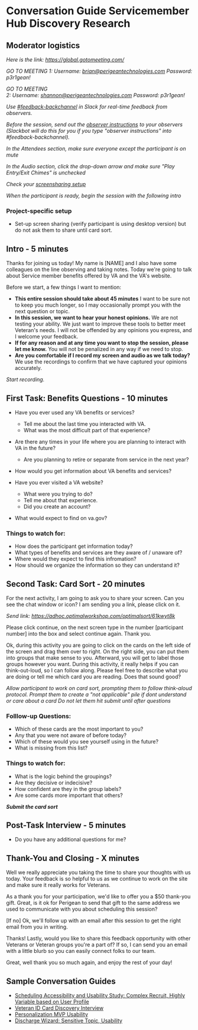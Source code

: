 # Conversation Guide Servicemember Hub Discovery Research

## Moderator logistics

*Here is the link: https://global.gotomeeting.com/*

*GO TO MEETING 1: Username: brian@perigeantechnologies.com Password: p3r1gean!*

*GO TO MEETING 2: Username: shannon@perigeantechnologies.com Password: p3r1gean!*

*Use [#feedback-backchannel](https://dsva.slack.com/messages/C40B45NJK/details/) in Slack for real-time feedback from observers.*

*Before the session, send out the [observer instructions](https://github.com/department-of-veterans-affairs/vets.gov-team/blob/master/Work%20Practices/Research/Research%20Process%20and%20Templates/observer-instructions.md) to your observers (Slackbot will do this for you if you type "observer instructions" into #feedback-backchannel).*

*In the Attendees section, make sure everyone except the participant is on mute*

*In the Audio section, click the drop-down arrow and make sure "Play Entry/Exit Chimes" is unchecked*

*Check your [screensharing setup](https://github.com/department-of-veterans-affairs/vets.gov-team/blob/master/Work%20Practices/remote-work/sharing-your-screen.md)*

*When the participant is ready, begin the session with the following intro*

### Project-specific setup

- Set-up screen sharing (verify participant is using desktop version) but do not ask them to share until card sort.

## Intro - 5 minutes

Thanks for joining us today! My name is [NAME] and I also have some colleagues on the line observing and taking notes. Today we're going to talk about Service member benefits offered by VA and the VA's website. 

Before we start, a few things I want to mention:

- **This entire session should take about 45 minutes** I want to be sure not to keep you much longer, so I may occasionally prompt you with the next question or topic.
- **In this session, we want to hear your honest opinions.** We are not testing your ability. We just want to improve these tools to better meet Veteran's needs. I will not be offended by any opinions you express, and I welcome your feedback.
- **If for any reason and at any time you want to stop the session, please let me know.** You will not be penalized in any way if we need to stop.
- **Are you comfortable if I record my screen and audio as we talk today?** We use the recordings to confirm that we have captured your opinions accurately.

*Start recording.*


## First Task: Benefits Questions - 10 minutes

- Have you ever used any VA benefits or services?
  - Tell me about the last time you interacted with VA.
  - What was the most difficult part of that experience?

- Are there any times in your life where you are planning to interact with VA in the future?
  - Are you planning to retire or separate from service in the next year?

- How would you get information about VA benefits and services?

- Have you ever visited a VA website?
  - What were you trying to do?
  - Tell me about that experience.
  - Did you create an account?

- What would expect to find on va.gov?

### Things to watch for:

- How does the participant get information today?
- What types of benefits and services are they aware of / unaware of?
- Where would they expect to find this infromation?
- How should we organize the information so they can understand it?

## Second Task: Card Sort - 20 minutes

For the next activity, I am going to ask you to share your screen. Can you see the chat window or icon? I am sending you a link, please click on it.

*Send link: https://adhoc.optimalworkshop.com/optimalsort/61kwyt8k*

Please click continue, on the next screen type in the number [participant number] into the box and select continue again. Thank you.

Ok, during this activity you are going to click on the cards on the left side of the screen and drag them over to right. On the right side, you can put them into groups that make sense to you. Afterward, you will get to label those groups however you want. During this activity, it really helps if you can think-out-loud, so I can follow along. Please feel free to describe what you are doing or tell me which card you are reading. Does that sound good?

*Allow participant to work on card sort, prompting them to follow think-aloud protocol.*
*Prompt them to create a "not applicable" pile if dont understand or care about a card*
*Do not let them hit submit until after questions*

### Folllow-up Questions:
- Which of these cards are the most important to you?
- Any that you were not aware of before today?
- Which of these would you see yourself using in the future?
- What is missing from this list?

### Things to watch for:

- What is the logic behind the groupings?
- Are they decisive or indecisive?
- How confident are they in the group labels?
- Are some cards more important that others?

*****Submit the card sort*****

## Post-Task Interview - 5 minutes

- Do you have any additional questions for me?

## Thank-You and Closing - X minutes

Well we really appreciate you taking the time to share your thoughts with us today. Your feedback is so helpful to us as we continue to work on the site and make sure it really works for Veterans.

As a thank you for your participation, we'd like to offer you a $50 thank-you gift. 
Great, is it ok for Perigean to send that gift to the same address we used to communicate with you about scheduling this session? 

[If no] Ok, we'll follow up with an email after this session to get the right email from you in writing.

Thanks! Lastly, would you like to share this feedback opportunity with other Veterans or Veteran groups you're a part of? If so, I can send you an email with a little blurb so you can easily connect folks to our team.

Great, well thank you so much again, and enjoy the rest of your day!

## Sample Conversation Guides 

- [Scheduling Accessibility and Usability Study: Complex Recruit, Highly Variable based on User Profile](https://github.com/department-of-veterans-affairs/vets.gov-team/blob/master/Products/Scheduling/research/access-usability/access-usability-conversation-guide.md) 
- [Veteran ID Card Discovery Interview](https://github.com/department-of-veterans-affairs/vets.gov-team/blob/master/Products/Veteran%20Identification%20Card%20v2/research/discovery/discovery_conversation_guide.md)
- [Personalization MVP Usability](https://github.com/department-of-veterans-affairs/vets.gov-team/blob/master/Products/Personalization/research/April%202018%20usability/Conversation%20Guide%20%E2%80%93%20Profile%2C%20Dashboard%2C%20Settings%20MVP.md)
- [Discharge Wizard: Sensitive Topic, Usability](https://github.com/department-of-veterans-affairs/vets.gov-team/blob/master/Products/Discharge%20Update/Research/ConversationGuide.md)

